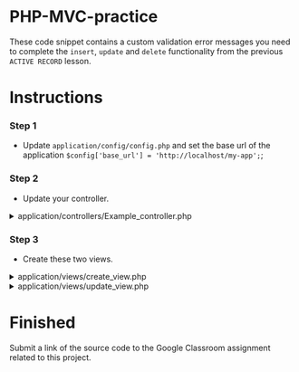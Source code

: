 # PHP-MVC-practice
These code snippet contains a custom validation error messages you need to complete the `insert`, `update` and `delete` functionality from the previous `ACTIVE RECORD` lesson. 

# Instructions

### Step 1
* Update `application/config/config.php` and set the base url of the application `$config['base_url'] = 'http://localhost/my-app';`;

### Step 2
* Update your controller.

<details>
<summary> application/controllers/Example_controller.php </summary>
<br>

```
<?php
defined('BASEPATH') OR exit('No direct script access allowed');

class Example_controller extends CI_Controller 
{
	protected $list_errors = [];
	protected $required = array('name', 'email', 'contact');
	protected $error = false;

	public function __construct()
	{
	   parent::__construct();
	   $this->load->model('example_model', 'model_mentor');
	}

	public function index()
	{

	$data['title'] = 'Active Record - Demo';
	$config["base_url"] = base_url().'example_controller/index';

	$data["mentors_array"] = $this->model_mentor->get_mentor();
    $data["joined_array"] = $this->model_mentor->get_result(1);

	$this->load->view('mentor_view', $data);
	}

	# URL: http://localhost/my-app/index.php/example_controller/create_mentor
	public function create_mentor()
	{
		if($this->input->post('add') !== null ){
			foreach($this->required as $field) {
			  if (empty($this->input->post($field))) {
			  	$this->error = true;
			  	echo ucfirst($field)." is required * <br>";
			  }
		    }

		    if(!$this->error){
		    	echo "Created and Validated";
		    	# https://codeigniter.com/user_guide/database/query_builder.html#inserting-data
		    	# Perform your insert query for `example_model` 
		    	# insert_mentor($this->input->post());
		    }
		}
	    $this->load->view('create_view');
	}

	# URL: http://localhost/my-app/index.php/example_controller/update_mentor/[id]
	public function update_mentor()
	{
		$mentor_id = $this->uri->segment(3) ?? 0;
		$data['mentor_id'] = $mentor_id;
		$data['row_data'] = $this->db->get_where('mentor', array('id' =>$mentor_id))->row();  


		if($this->input->post('update') !== null ){
			foreach($this->required as $field) {
			  if (empty($this->input->post($field))) {
			  	$this->error = true;
			  	echo ucfirst($field)." is required * <br>";
			  }
		    }

		    if(!$this->error){
		    	echo "Updated and Validated";
		    	# https://codeigniter.com/user_guide/database/query_builder.html#updating-data
		    	# Perform your update query for `example_model` 
		    	# update_mentor($this->input->post());
		    }
		}

	    $this->load->view('update_view', $data);
	}

	# URL: http://localhost/my-app/index.php/example_controller/delete_mentor/[id]
	public function delete_mentor() 
	{	
		$mentor_id = $this->uri->segment(3) ?? 0;

		# https://codeigniter.com/user_guide/database/query_builder.html#deleting-data
		# delete_mentor($mentor_id);
	}
}
```
</details>

### Step 3 
* Create these two views.

<details>
<summary> application/views/create_view.php </summary>
<br>

```
<html>
   <head> 
      <title>Add Mentor</title> 
   </head>
   <body>
      <form action = "<?php echo base_url('index.php/example_controller/create_mentor');?>" method = "POST">
         <h5>Insert mentor's detail to database</h5> 
         Mentor's Name: <input type = "text" name = "name" value = "" size = "50" /> <br> 
         Email: <input type = "email" name = "email" value = "" size = "50" />  <br>
         Contact: <input type = "text" name = "contact" value = "" size = "50" /> <br> 
         <div><input type = "submit" name="add" value = "Submit" /></div>  
      </form>  
   </body>
</html>
```
</details>

<details>
<summary> application/views/update_view.php </summary>
<br>

```
<html>
   <head> 
      <title>Update Mentor</title> 
   </head>
   <body>
      <form action = "<?php echo base_url('index.php/example_controller/update_mentor/'.$mentor_id);?>" method = "POST">
         <h5>Update mentor's detail to database</h5> 
         <input type = "hidden" name = "id" value = "<?php echo $row_data->id?>"/>
         Mentor's Name: <input type = "text" name = "name" value = "<?php echo $row_data->name?>" size = "50" /> <br> 
         Email: <input type = "email" name = "email" value = "<?php echo $row_data->email?>" size = "50" />  <br>
         Contact: <input type = "text" name = "contact" value = "<?php echo $row_data->contact?>" size = "50" /> <br> 
         <div><input type = "submit" name="update" value = "Submit" /></div>  
      </form>  
   </body>
</html>
```
</details>

# Finished
Submit a link of the source code to the Google Classroom assignment related to this project.
